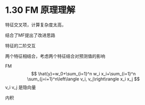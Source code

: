 # 1.30 FM 原理理解



特征交叉项，计算复杂度太高，

结合了MF提出了改进思路

特征的二阶交互

两个特征相结合，考虑两个特征结合对预测值的影响



FM
$$
\hat{y}=w_0+\sum_{i=1}^n w_i x_i+\sum_{i=1}^n \sum_{j=i+1}^n\left\langle v_i, v_j\right\rangle x_i x_j
$$
v_i v_j 是隐向量



内积